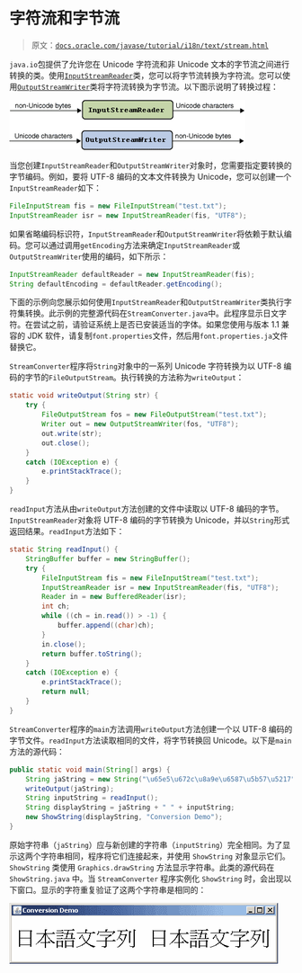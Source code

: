 # 字符流和字节流

> 原文：[`docs.oracle.com/javase/tutorial/i18n/text/stream.html`](https://docs.oracle.com/javase/tutorial/i18n/text/stream.html)

`java.io`包提供了允许您在 Unicode 字符流和非 Unicode 文本的字节流之间进行转换的类。使用[`InputStreamReader`](https://docs.oracle.com/javase/8/docs/api/java/io/InputStreamReader.html)类，您可以将字节流转换为字符流。您可以使用[`OutputStreamWriter`](https://docs.oracle.com/javase/8/docs/api/java/io/OutputStreamWriter.html)类将字符流转换为字节流。以下图示说明了转换过程：

![此图表示转换过程](img/33c102f8a405f1856fcfa8f989e079bd.png)

当您创建`InputStreamReader`和`OutputStreamWriter`对象时，您需要指定要转换的字节编码。例如，要将 UTF-8 编码的文本文件转换为 Unicode，您可以创建一个`InputStreamReader`如下：

```java
FileInputStream fis = new FileInputStream("test.txt");
InputStreamReader isr = new InputStreamReader(fis, "UTF8");

```

如果省略编码标识符，`InputStreamReader`和`OutputStreamWriter`将依赖于默认编码。您可以通过调用`getEncoding`方法来确定`InputStreamReader`或`OutputStreamWriter`使用的编码，如下所示：

```java
InputStreamReader defaultReader = new InputStreamReader(fis);
String defaultEncoding = defaultReader.getEncoding();

```

下面的示例向您展示如何使用`InputStreamReader`和`OutputStreamWriter`类执行字符集转换。此示例的完整源代码在`StreamConverter.java`中。此程序显示日文字符。在尝试之前，请验证系统上是否已安装适当的字体。如果您使用与版本 1.1 兼容的 JDK 软件，请复制`font.properties`文件，然后用`font.properties.ja`文件替换它。

`StreamConverter`程序将`String`对象中的一系列 Unicode 字符转换为以 UTF-8 编码的字节的`FileOutputStream`。执行转换的方法称为`writeOutput`：

```java
static void writeOutput(String str) {
    try {
        FileOutputStream fos = new FileOutputStream("test.txt");
        Writer out = new OutputStreamWriter(fos, "UTF8");
        out.write(str);
        out.close();
    } 
    catch (IOException e) {
        e.printStackTrace();
    }
}

```

`readInput`方法从由`writeOutput`方法创建的文件中读取以 UTF-8 编码的字节。`InputStreamReader`对象将 UTF-8 编码的字节转换为 Unicode，并以`String`形式返回结果。`readInput`方法如下：

```java
static String readInput() {
    StringBuffer buffer = new StringBuffer();
    try {
        FileInputStream fis = new FileInputStream("test.txt");
        InputStreamReader isr = new InputStreamReader(fis, "UTF8");
        Reader in = new BufferedReader(isr);
        int ch;
        while ((ch = in.read()) > -1) {
            buffer.append((char)ch);
        }
        in.close();
        return buffer.toString();
    } 
    catch (IOException e) {
        e.printStackTrace();
        return null;
    }
}

```

`StreamConverter`程序的`main`方法调用`writeOutput`方法创建一个以 UTF-8 编码的字节文件。`readInput`方法读取相同的文件，将字节转换回 Unicode。以下是`main`方法的源代码：

```java
public static void main(String[] args) {
    String jaString = new String("\u65e5\u672c\u8a9e\u6587\u5b57\u5217");
    writeOutput(jaString); 
    String inputString = readInput();
    String displayString = jaString + " " + inputString;
    new ShowString(displayString, "Conversion Demo");
}

```

原始字符串（`jaString`）应与新创建的字符串（`inputString`）完全相同。为了显示这两个字符串相同，程序将它们连接起来，并使用 `ShowString` 对象显示它们。`ShowString` 类使用 `Graphics.drawString` 方法显示字符串。此类的源代码在 `ShowString.java` 中。当 `StreamConverter` 程序实例化 `ShowString` 时，会出现以下窗口。显示的字符重复验证了这两个字符串是相同的：

![这是 StreamConverter 程序的屏幕截图](img/6bed01d5c44a9c8dc3fce2bda11a9cc0.png)
